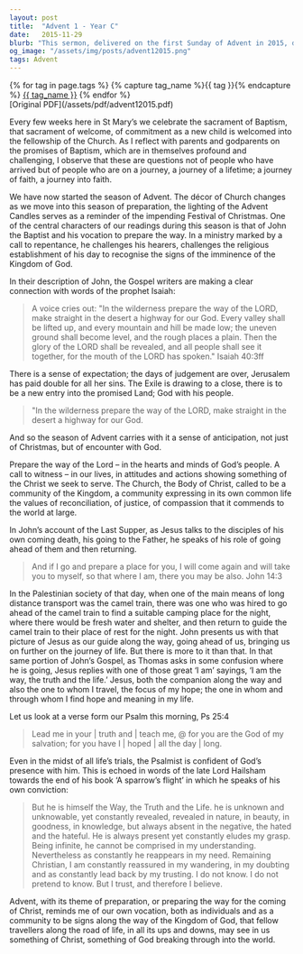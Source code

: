 ```yaml
---
layout: post
title:  "Advent 1 - Year C"
date:   2015-11-29
blurb: "This sermon, delivered on the first Sunday of Advent in 2015, discusses the sacrament of Baptism, the journey of faith, and the anticipation of the coming of Christ. It emphasizes the role of John the Baptist in preparing the way for the Kingdom of God and the importance of the Church in expressing the values of reconciliation, justice, and compassion. The sermon also explores the concept of Jesus as both the companion and the destination on the journey of faith."
og_image: "/assets/img/posts/advent12015.png"
tags: Advent
---    
```

<div class="tag-pills">
  {% for tag in page.tags %}
    {% capture tag_name %}{{ tag }}{% endcapture %}
    <a href="{{ site.baseurl }}/tag/{{ tag_name }}" class="tag-pill">{{ tag_name }}</a>
  {% endfor %}
</div>
[Original PDF](/assets/pdf/advent12015.pdf)

Every few weeks here in St Mary’s we celebrate the sacrament of Baptism, that sacrament of welcome, of commitment as a new child is welcomed into the fellowship of the Church. As I reflect with parents and godparents on the promises of Baptism, which are in themselves profound and challenging, I observe that these are questions not of people who have arrived but of people who are on a journey, a journey of a lifetime; a journey of faith, a journey into faith.

We have now started the season of Advent. The décor of Church changes as we move into this season of preparation, the lighting of the Advent Candles serves as a reminder of the impending Festival of Christmas. One of the central characters of our readings during this season is that of John the Baptist and his vocation to prepare the way. In a ministry marked by a call to repentance, he challenges his hearers, challenges the religious establishment of his day to recognise the signs of the imminence of the Kingdom of God.

In their description of John, the Gospel writers are making a clear connection with words of the prophet Isaiah:

> A voice cries out:
> "In the wilderness prepare the way of the LORD,
> make straight in the desert a highway for our God.
> Every valley shall be lifted up,
> and every mountain and hill be made low;
> the uneven ground shall become level,
> and the rough places a plain.
> Then the glory of the LORD shall be revealed,
> and all people shall see it together,
> for the mouth of the LORD has spoken." Isaiah 40:3ff

There is a sense of expectation; the days of judgement are over, Jerusalem has paid double for all her sins. The Exile is drawing to a close, there is to be a new entry into the promised Land; God with his people.

> "In the wilderness prepare the way of the LORD,
> make straight in the desert a highway for our God.

And so the season of Advent carries with it a sense of anticipation, not just of Christmas, but of encounter with God.

Prepare the way of the Lord – in the hearts and minds of God’s people. A call to witness – in our lives, in attitudes and actions showing something of the Christ we seek to serve. The Church, the Body of Christ, called to be a community of the Kingdom, a community expressing in its own common life the values of reconciliation, of justice, of compassion that it commends to the world at large.

In John’s account of the Last Supper, as Jesus talks to the disciples of his own coming death, his going to the Father, he speaks of his role of going ahead of them and then returning.

> And if I go and prepare a place for you, I will come again
> and will take you to myself, so that where I am, there you
> may be also. John 14:3

In the Palestinian society of that day, when one of the main means of long distance transport was the camel train, there was one who was hired to go ahead of the camel train to find a suitable camping place for the night, where there would be fresh water and shelter, and then return to guide the camel train to their place of rest for the night. John presents us with that picture of Jesus as our guide along the way, going ahead of us, bringing us on further on the journey of life. But there is more to it than that. In that same portion of John’s Gospel, as Thomas asks in some confusion where he is going, Jesus replies with one of those great ‘I am’ sayings, ‘I am the way, the truth and the life.’ Jesus, both the companion along the way and also the one to whom I travel, the focus of my hope; the one in whom and through whom I find hope and meaning in my life.

Let us look at a verse form our Psalm this morning, Ps 25:4

> Lead me in your | truth and | teach me, @
> for you are the God of my salvation;
> for you have I | hoped | all the day | long.

Even in the midst of all life’s trials, the Psalmist is confident of God’s presence with him. This is echoed in words of the late Lord Hailsham towards the end of his book ‘A sparrow’s flight’ in which he speaks of his own conviction:

> But he is himself the Way, the Truth and the Life. he is unknown and unknowable, yet constantly revealed, revealed in nature, in beauty, in goodness, in knowledge, but always absent in the negative, the hated and the hateful. He is always present yet constantly eludes my grasp. Being infinite, he cannot be comprised in my understanding. Nevertheless as constantly he reappears in my need. Remaining Christian, I am constantly reassured in my wandering, in my doubting and as constantly lead back by my trusting. I do not know. I do not pretend to know. But I trust, and therefore I believe.

Advent, with its theme of preparation, or preparing the way for the coming of Christ, reminds me of our own vocation, both as individuals and as a community to be signs along the way of the Kingdom of God, that fellow travellers along the road of life, in all its ups and downs, may see in us something of Christ, something of God breaking through into the world.
